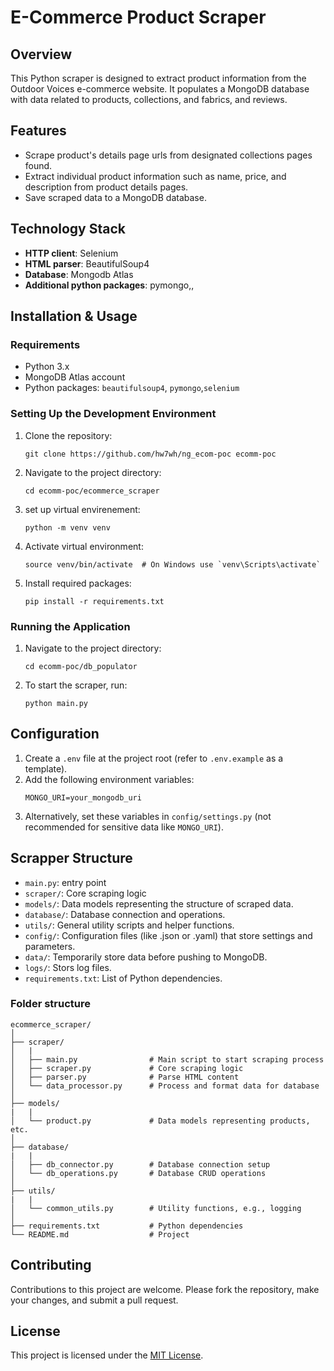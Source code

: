 # E-Commerce Product Scraper

## Overview

This Python scraper is designed to extract product information from the Outdoor Voices e-commerce website. It populates a MongoDB database with data related to products, collections, and fabrics, and reviews.

## Features

- Scrape product's details page urls from designated collections pages found.
- Extract individual product information such as name, price, and description from product details pages.
- Save scraped data to a MongoDB database.

## Technology Stack

- **HTTP client**: Selenium
- **HTML parser**: BeautifulSoup4
- **Database**: Mongodb Atlas
- **Additional python packages**: pymongo,,

## Installation & Usage

### Requirements

- Python 3.x
- MongoDB Atlas account
- Python packages: `beautifulsoup4`, `pymongo`,`selenium`

### Setting Up the Development Environment

1. Clone the repository:
   ```
   git clone https://github.com/hw7wh/ng_ecom-poc ecomm-poc
   ```
2. Navigate to the project directory:
   ```
   cd ecomm-poc/ecommerce_scraper
   ```
3. set up virtual envirenement:
   ```
   python -m venv venv
   ```
4. Activate virtual environment:
   ```
   source venv/bin/activate  # On Windows use `venv\Scripts\activate`
   ```
5. Install required packages:
   ```
   pip install -r requirements.txt
   ```

### Running the Application

1. Navigate to the project directory:
   ```
   cd ecomm-poc/db_populator
   ```
2. To start the scraper, run:
   ```
   python main.py
   ```

## Configuration

1. Create a `.env` file at the project root (refer to `.env.example` as a template).
2. Add the following environment variables:
   ```
   MONGO_URI=your_mongodb_uri
   ```
3. Alternatively, set these variables in `config/settings.py` (not recommended for sensitive data like `MONGO_URI`).

## Scrapper Structure

- `main.py`: entry point
- `scraper/`: Core scraping logic
- `models/`: Data models representing the structure of scraped data.
- `database/`: Database connection and operations.
- `utils/`: General utility scripts and helper functions.
- `config/`: Configuration files (like .json or .yaml) that store settings and parameters.
- `data/`: Temporarily store data before pushing to MongoDB.
- `logs/`: Stors log files.
- `requirements.txt`: List of Python dependencies.

### Folder structure

```
ecommerce_scraper/
│
├── scraper/
│   |
│   ├── main.py                # Main script to start scraping process
│   ├── scraper.py             # Core scraping logic
│   ├── parser.py              # Parse HTML content
│   └── data_processor.py      # Process and format data for database
│
├── models/
|   |
│   └── product.py             # Data models representing products, etc.
│
├── database/
|   |
│   ├── db_connector.py        # Database connection setup
│   └── db_operations.py       # Database CRUD operations
│
├── utils/
|   |
│   └── common_utils.py        # Utility functions, e.g., logging
│
├── requirements.txt           # Python dependencies
└── README.md                  # Project
```

## Contributing

Contributions to this project are welcome. Please fork the repository, make your changes, and submit a pull request.

## License

This project is licensed under the [MIT License](LICENSE).
